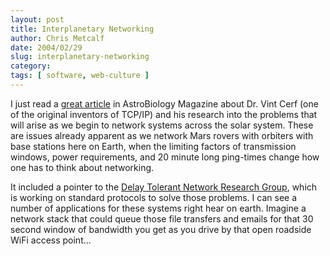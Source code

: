 ```yaml
---
layout: post
title: Interplanetary Networking
author: Chris Metcalf
date: 2004/02/29
slug: interplanetary-networking
category: 
tags: [ software, web-culture ]
---
```


I just read a <a href="http://www.astrobio.net/news/article844.html">great article</a> in AstroBiology Magazine about Dr. Vint Cerf (one of the original inventors of TCP/IP) and his research into the problems that will arise as we begin to network systems across the solar system. These are issues already apparent as we network Mars rovers with orbiters with base stations here on Earth, when the limiting factors of transmission windows, power requirements, and 20 minute long ping-times change how one has to think about networking.

It included a pointer to the <a href="http://www.dtnrg.org/">Delay Tolerant Network Research Group</a>, which is working on standard protocols to solve those problems. I can see a number of applications for these systems right hear on earth. Imagine a network stack that could queue those file transfers and emails for that 30 second window of bandwidth you get as you drive by that open roadside WiFi access point...


